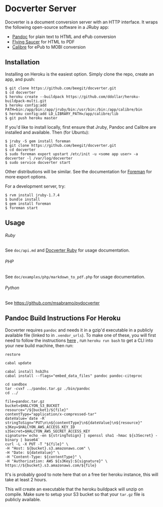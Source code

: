 # Docverter Server

Docverter is a document conversion server with an HTTP interface.
It wraps the following open-source software in a JRuby app:

* [Pandoc](http://johnmacfarlane.net/pandoc/) for plain text to HTML and ePub conversion
* [Flying Saucer](http://code.google.com/p/flying-saucer/) for HTML to PDF
* [Calibre](http://calibre-ebook.com/) for ePub to MOBI conversion

## Installation

Installing on Heroku is the easiest option. Simply clone the repo, create an app, and push:

    $ git clone https://github.com/beegit/docverter.git
    $ cd docverter
    $ heroku create --buildpack https://github.com/ddollar/heroku-buildpack-multi.git
    $ heroku config:add PATH=bin:/app/bin:/app/jruby/bin:/usr/bin:/bin:/app/calibre/bin
    $ heroku config:add LD_LIBRARY_PATH=/app/calibre/lib
    $ git push heroku master

If you'd like to install locally, first ensure that Jruby, Pandoc and Calibre are installed and available. Then (for Ubuntu):

    $ jruby -S gem install foreman
    $ git clone https://github.com/beegit/docverter.git
    $ cd docverter
    $ sudo foreman export upstart /etc/init -u <some app user> -a docverter -l /var/log/docverter
    $ sudo service docverter start

Other distributions will be similar. See the documentation for [Foreman](http://ddollar.github.com/foreman/) for
more export options.

For a development server, try:

    $ rvm install jruby-1.7.4
    $ bundle install
    $ gem install foreman
    $ foreman start

## Usage

###### Ruby

See `doc/api.md` and [Docverter Ruby](https://github.com/beegit/docverter-ruby) for usage documentation.

###### PHP

See `doc/examples/php/markdown_to_pdf.php` for usage documentation.

###### Python
See https://github.com/msabramo/pydocverter

## Pandoc Build Instructions For Heroku

Docverter requires `pandoc` and needs it in a gzip'd executable in a publicly
available file (linked to in `.vendor_urls`). To make one of these, you will
first need to follow the instructions [here](https://haskellonheroku.com/tutorial/#use-a-one-off-dyno)
, run `heroku run bash` to get a CLI into your new build machine, then run:

    restore

    cabal update

    cabal install hsb2hs
    cabal install --flags="embed_data_files" pandoc pandoc-citeproc

    cd sandbox
    tar -cvxf ../pandoc.tar.gz ./bin/pandoc
    cd ../

    file=pandoc.tar.gz
    bucket=$HALCYON_S3_BUCKET
    resource="/${bucket}/${file}"
    contentType="application/x-compressed-tar"
    dateValue=`date -R`
    stringToSign="PUT\n\n${contentType}\n${dateValue}\n${resource}"
    s3Key=$HALCYON_AWS_ACCESS_KEY_ID
    s3Secret=$HALCYON_AWS_SECRET_ACCESS_KEY
    signature=`echo -en ${stringToSign} | openssl sha1 -hmac ${s3Secret} -binary | base64`
    curl -L -X PUT -T "${file}" \
    -H "Host: ${bucket}.s3.amazonaws.com" \
    -H "Date: ${dateValue}" \
    -H "Content-Type: ${contentType}" \
    -H "Authorization: AWS ${s3Key}:${signature}" \
    https://${bucket}.s3.amazonaws.com/${file}

It's is probably good to note here that on a free tier heroku instance, this
will take at least 2 hours.

This will create an executable that the heroku buildpack will unzip on compile.
Make sure to setup your S3 bucket so that your `tar.gz` file is publicly available.
